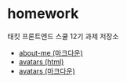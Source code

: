 # homework

태킷 프론트엔드 스쿨 12기 과제 저장소

- <a href="./md/about-me.md">about-me (마크다운)</a>
- <a href="./avatars/avatars.html">avatars (html)</a>
- <a href="./md/avatars.md">avatars (마크다운)</a>
